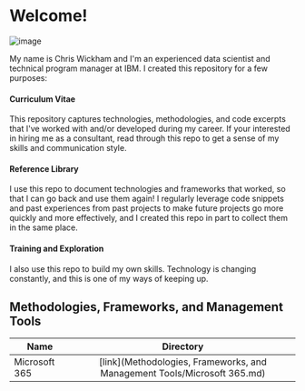 # Welcome! 

![image](https://user-images.githubusercontent.com/28079568/174338359-b53eaf9e-9060-45f9-ac77-352da29c0cb5.png)

My name is Chris Wickham and I'm an experienced data scientist and technical program manager at IBM. I created this repository for a few purposes: 

#### Curriculum Vitae 

This repository captures technologies, methodologies, and code excerpts that I've worked with and/or developed during my career. If your interested in hiring me as a consultant, read through this repo to get a sense of my skills and communication style. 

#### Reference Library

I use this repo to document technologies and frameworks that worked, so that I can go back and use them again! I regularly leverage code snippets and past experiences from past projects to make future projects go more quickly and more effectively, and I created this repo in part to collect them in the same place. 

#### Training and Exploration

I also use this repo to build my own skills. Technology is changing constantly, and this is one of my ways of keeping up. 


## Methodologies, Frameworks, and Management Tools
| Name        | Directory   
| ------------- |:-------------:| 
| Microsoft 365| [link](Methodologies, Frameworks, and Management Tools/Microsoft 365.md)  |
